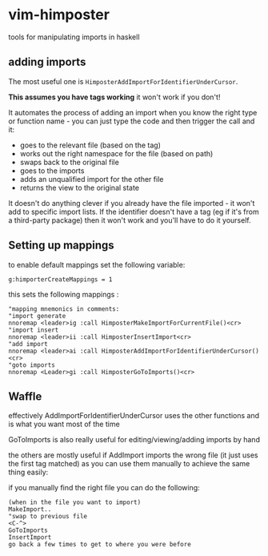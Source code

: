 # vim-himposter
tools for manipulating imports in haskell

## adding imports
The most useful one is `HimposterAddImportForIdentifierUnderCursor`.

**This assumes you have tags working** it won't work if you don't!

It automates the process of adding an import when you know the right type or function name - you can just type the code
and then trigger the call and it:

* goes to the relevant file (based on the tag)
* works out the right namespace for the file (based on path)
* swaps back to the original file
* goes to the imports 
* adds an unqualified import for the other file
* returns the view to the original state

It doesn't do anything clever if you already have the file imported - it won't add to specific import lists. 
If the identifier doesn't have a tag (eg if it's from a third-party package) then it won't work and you'll have to do it yourself.

## Setting up mappings
to enable default mappings set the following variable:

`g:himporterCreateMappings = 1`

this sets the following mappings :

```vim
"mapping mnemonics in comments:
"import generate
nnoremap <leader>ig :call HimposterMakeImportForCurrentFile()<cr>
"import insert
nnoremap <leader>ii :call HimposterInsertImport<cr>
"add import 
nnoremap <leader>ai :call HimposterAddImportForIdentifierUnderCursor()<cr>
"goto imports
nnoremap <Leader>gi :call HimposterGoToImports()<cr>
```

## Waffle

effectively AddImportForIdentifierUnderCursor uses the other functions and is what you want most of the time

GoToImports is also really useful for editing/viewing/adding imports by hand

the others are mostly useful if AddImport imports the wrong file (it just uses the first tag matched) 
as you can use them manually to achieve the same thing easily:

if you manually find the right file you can do the following:

```
(when in the file you want to import)
MakeImport..
"swap to previous file
<C-^>
GoToImports
InsertImport
go back a few times to get to where you were before
```

